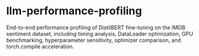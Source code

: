 # llm-performance-profiling
End-to-end performance profiling of DistilBERT fine-tuning on the IMDB sentiment dataset, including timing analysis, DataLoader optimization, GPU benchmarking, hyperparameter sensitivity, optimizer comparison, and torch.compile acceleration.
